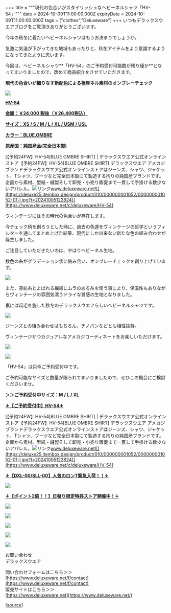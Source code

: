 +++
title = """現代の色合いがスタイリッシュなヘビーネルシャツ「HV-54」"""
date = 2024-10-09T11:00:00.000Z
expiryDate = 2024-10-09T11:00:00.000Z
tags = ["clothes","Deluxeware"]
+++
いつもデラックスウエアブログをご覧頂きありがとうございます。

今年の秋冬に着たいヘビーネルシャツはもうお決まりでしょうか。

急激に気温が下がってきた地域もあったりと、秋冬アイテムをより意識するようになってきたように思います。

今回は、ヘビーネルシャツ**「HV-54」のご予約受付可能数が残り僅か**となってまいりましたので、改めて商品紹介をさせていただきます。

**現代の色合いが織りなす新配色による極厚ネル素材のオンブレーチェック**

[![](https://stat.ameba.jp/user_images/20241009/12/deluxeware/3c/0c/j/o0800080015495808886.jpg)](https://www.deluxeware.net/c/deluxeware/HV-54)

**[HV-54](https://www.deluxeware.net/c/deluxeware/HV-54)**

**[金額：￥24,000 税抜（￥26,400税込）](https://www.deluxeware.net/c/deluxeware/HV-54)**

**[サイズ：XS / S / M / L / XL / USM / USL](https://www.deluxeware.net/c/deluxeware/HV-54)**

**[カラー：BLUE.OMBRE](https://www.deluxeware.net/c/deluxeware/HV-54)**

**[原産国：純国産品(完全日本製)](https://www.deluxeware.net/c/deluxeware/HV-54)**

[【予約24FW】HV-54\[BLUE OMBRE SHIRT\] | デラックスウエア公式オンラインストア【予約24FW】HV-54\[BLUE OMBRE SHIRT\] デラックスウエア アメカジブランドデラックスウエア公式オンラインストアはジーンズ、シャツ、ジャケット、Tシャツ、ブーツなど完全日本製にて製造する拘りの純国産ブランドです。企画から素材、型紙・縫製そして卸売・小売り販促まで一貫して手掛ける数少ないアパレル。![リンク](https://c.stat100.ameba.jp/ameblo/symbols/v3.20.0/svg/gray/editor_link.svg)www.deluxeware.net![](https://deluxe25.itembox.design/product/010/000000001052/000000001052-01-l.jpg?t=20241005122824)](https://www.deluxeware.net/c/deluxeware/HV-54)

ヴィンテージにはその時代の色合いが存在します。

今チェック柄を創ろうとした時に、過去の色達をヴィンテージの哲学というフィルターを通してまとめ上げた結果、現代にしか出来ない新たな色の組み合わせが誕生しました。

ご注目していただきたいのは、やはりヘビーネル生地。

数色の糸がグラデーション状に絡み合い、オンブレーチェックを創り上げています。

[![](https://stat.ameba.jp/user_images/20241009/12/deluxeware/33/af/j/o0800080015495808883.jpg)](https://stat.ameba.jp/user_images/20241009/12/deluxeware/33/af/j/o0800080015495808883.jpg)

また、空紡糸とよばれる繊維にムラのある糸を使う事により、保温性もありながらヴィンテージの雰囲気漂うドライな質感の生地となりました。

裏には起毛を施した秋冬のデラックスウエアらしいヘビーネルシャツです。

[![](https://stat.ameba.jp/user_images/20241009/12/deluxeware/e6/23/j/o0800080015495808884.jpg)](https://stat.ameba.jp/user_images/20241009/12/deluxeware/e6/23/j/o0800080015495808884.jpg)

ジーンズとの組み合わせはもちろん、チノパンなどとも相性抜群。

ヴィンテージかつカジュアルなアメカジコーディネートをお楽しいただけます。

[![](https://stat.ameba.jp/user_images/20241009/13/deluxeware/2f/dc/j/o0800080015495838005.jpg)](https://stat.ameba.jp/user_images/20241009/13/deluxeware/2f/dc/j/o0800080015495838005.jpg)

[![](https://stat.ameba.jp/user_images/20240907/15/deluxeware/e7/d7/j/o0800100015483547896.jpg)](https://stat.ameba.jp/user_images/20240907/15/deluxeware/e7/d7/j/o0800100015483547896.jpg)

「HV-54」は只今ご予約受付中です。

ご予約可能なサイズと数量が限られてまいりましたので、ぜひこの機会にご検討くださいませ。

**＞＞ご予約受付中サイズ：M / L / XL**

**[↓【ご予約受付中】HV-54↓](https://www.deluxeware.net/c/deluxeware/HV-54)**

[【予約24FW】HV-54\[BLUE OMBRE SHIRT\] | デラックスウエア公式オンラインストア【予約24FW】HV-54\[BLUE OMBRE SHIRT\] デラックスウエア アメカジブランドデラックスウエア公式オンラインストアはジーンズ、シャツ、ジャケット、Tシャツ、ブーツなど完全日本製にて製造する拘りの純国産ブランドです。企画から素材、型紙・縫製そして卸売・小売り販促まで一貫して手掛ける数少ないアパレル。![リンク](https://c.stat100.ameba.jp/ameblo/symbols/v3.20.0/svg/gray/editor_link.svg)www.deluxeware.net![](https://deluxe25.itembox.design/product/010/000000001052/000000001052-01-l.jpg?t=20241005122824)](https://www.deluxeware.net/c/deluxeware/HV-54)

**[↓【DXL-00/SLL-00】人気のロンT緊急入荷！！↓](https://www.deluxeware.net/)**

[![](https://stat.ameba.jp/user_images/20241007/16/deluxeware/df/96/j/o0800026015495163803.jpg?caw=800)](https://www.deluxeware.net/)

  
**[↓【ポイント2倍！！】日替り限定特典ストア開催中！↓](https://www.deluxeware.net/)**

[![](https://stat.ameba.jp/user_images/20241007/17/deluxeware/da/a1/j/o1200050015495173437.jpg?caw=800)](https://www.deluxeware.net/)

[![](https://stat.ameba.jp/user_images/20240614/12/deluxeware/fb/b4/j/o0800026015451324172.jpg?caw=800)](https://www.deluxeware.net/c/2024FWreserveall)

[![](https://stat.ameba.jp/user_images/20240315/15/deluxeware/04/7f/j/o0800026015413271803.jpg?caw=800)](https://www.instagram.com/deluxeware/?hl=ja)

[![](https://stat.ameba.jp/user_images/20220415/12/deluxeware/3b/ce/j/o0800026015103175481.jpg?caw=800)](https://www.deluxeware.net/f/headstore)

[![](https://stat.ameba.jp/user_images/20220415/12/deluxeware/d7/c6/j/o0800026015103175487.jpg?caw=800)](https://www.deluxeware.net/)

お問い合わせ  
デラックスウエア

問い合わせフォームはこちら＞＞  
[https://www.deluxeware.net/f/contact](https://www.deluxeware.net/f/contact)  
販売サイトはこちら＞＞  
[https://www.deluxeware.net](https://www.deluxeware.net/)

[[source]](https://ameblo.jp/deluxeware/entry-12870591348.html)
